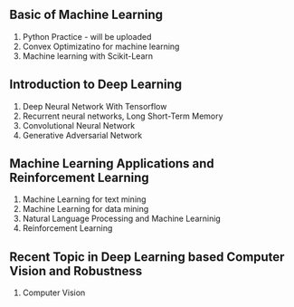 
## Basic of Machine Learning 
1. Python Practice - will be uploaded
2. Convex Optimizatino for machine learning 
3. Machine learning with Scikit-Learn

## Introduction to Deep Learning
1. Deep Neural Network With Tensorflow
2. Recurrent neural networks, Long Short-Term Memory
3. Convolutional Neural Network
4. Generative Adversarial Network

## Machine Learning Applications and Reinforcement Learning
1. Machine Learning for text mining
2. Machine Learning for data mining
3. Natural Language Processing and Machine Learninig
4. Reinforcement Learning

## Recent Topic in Deep Learning based Computer Vision and Robustness
1. Computer Vision 
